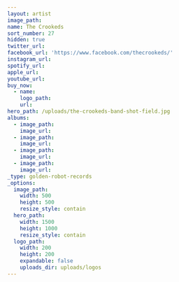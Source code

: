 ```yaml
---
layout: artist
image_path:
name: The Crookeds
sort_number: 27
hidden: true
twitter_url:
facebook_url: 'https://www.facebook.com/thecrookeds/'
instagram_url:
spotify_url:
apple_url:
youtube_url:
buy_now:
  - name:
    logo_path:
    url:
hero_path: /uploads/the-crookeds-band-shot-field.jpg
albums:
  - image_path:
    image_url:
  - image_path:
    image_url:
  - image_path:
    image_url:
  - image_path:
    image_url:
_type: golden-robot-records
_options:
  image_path:
    width: 500
    height: 500
    resize_style: contain
  hero_path:
    width: 1500
    height: 1000
    resize_style: contain
  logo_path:
    width: 200
    height: 200
    expandable: false
    uploads_dir: uploads/logos
---
```


